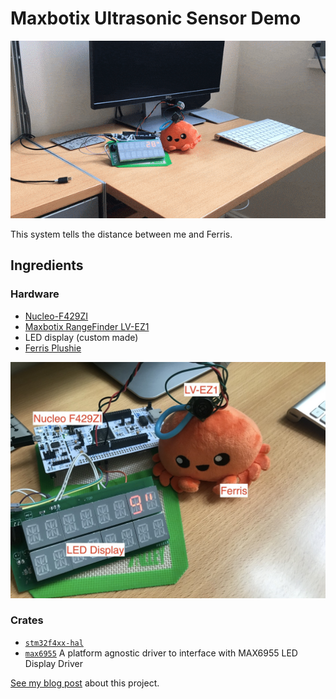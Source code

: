 # Maxbotix Ultrasonic Sensor Demo

![](img/maxbotix_demo_1.gif)

This system tells the distance between me and Ferris.

## Ingredients

### Hardware
- [Nucleo-F429ZI](https://www.st.com/en/evaluation-tools/nucleo-f429zi.html)
- [Maxbotix RangeFinder LV-EZ1](https://www.maxbotix.com/Ultrasonic_Sensors/MB1010.htm)
- LED display (custom made)
- [Ferris Plushie](https://devswag.com/products/rust-ferris)

![](img/ingredients.jpeg)

### Crates
- [`stm32f4xx-hal`](https://crates.io/crates/stm32f4xx-hal)
- [`max6955`](https://crates.io/crates/max6955) A platform agnostic driver to interface with MAX6955 LED Display Driver

[See my blog post](https://lonesometraveler.github.io/2020/04/23/Maxbotix-Ultrasonic.html) about this project.
